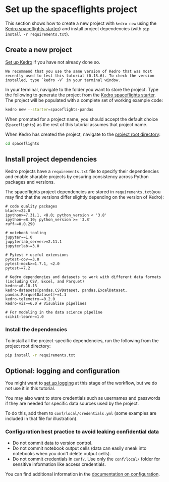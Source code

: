 # Set up the spaceflights project

This section shows how to create a new project with `kedro new` using the [Kedro spaceflights starter](https://github.com/kedro-org/kedro-starters/tree/main/spaceflights-pandas)) and install project dependencies (with `pip install -r requirements.txt`).

## Create a new project

[Set up Kedro](../get_started/install.md) if you have not already done so.

```{important}
We recommend that you use the same version of Kedro that was most recently used to test this tutorial (0.18.6). To check the version installed, type `kedro -V` in your terminal window.
```

In your terminal, navigate to the folder you want to store the project. Type the following to generate the project from the [Kedro spaceflights starter](https://github.com/kedro-org/kedro-starters/tree/main/spaceflights-pandas). The project will be populated with a complete set of working example code:


```bash
kedro new --starter=spaceflights-pandas
```

When prompted for a project name, you should accept the default choice (`Spaceflights`) as the rest of this tutorial assumes that project name.

When Kedro has created the project, navigate to the [project root directory](./spaceflights_tutorial.md#project-root-directory):

```bash
cd spaceflights
```

## Install project dependencies

Kedro projects have a `requirements.txt` file to specify their dependencies and enable sharable projects by ensuring consistency across Python packages and versions.

The spaceflights project dependencies are stored in `requirements.txt`(you may find that the versions differ slightly depending on the version of Kedro):

```text
# code quality packages
black~=22.0
ipython>=7.31.1, <8.0; python_version < '3.8'
ipython~=8.10; python_version >= '3.8'
ruff~=0.0.290

# notebook tooling
jupyter~=1.0
jupyterlab_server>=2.11.1
jupyterlab~=3.0

# Pytest + useful extensions
pytest-cov~=3.0
pytest-mock>=1.7.1, <2.0
pytest~=7.2

# Kedro dependencies and datasets to work with different data formats (including CSV, Excel, and Parquet)
kedro~=0.18.13
kedro-datasets[pandas.CSVDataset, pandas.ExcelDataset, pandas.ParquetDataset]~=1.1
kedro-telemetry~=0.2.0
kedro-viz~=6.0 # Visualise pipelines

# For modeling in the data science pipeline
scikit-learn~=1.0
```

### Install the dependencies

To install all the project-specific dependencies, run the following from the project root directory:

```bash
pip install -r requirements.txt
```

## Optional: logging and configuration

You might want to [set up logging](../logging/index.md) at this stage of the workflow, but we do not use it in this tutorial.

You may also want to store credentials such as usernames and passwords if they are needed for specific data sources used by the project.

To do this, add them to `conf/local/credentials.yml` (some examples are included in that file for illustration).

### Configuration best practice to avoid leaking confidential data

* Do not commit data to version control.
* Do not commit notebook output cells (data can easily sneak into notebooks when you don't delete output cells).
* Do not commit credentials in `conf/`. Use only the `conf/local/` folder for sensitive information like access credentials.

You can find additional information in the [documentation on configuration](../configuration/configuration_basics.md).
